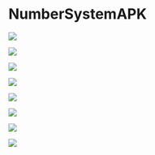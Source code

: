 # NumberSystemAPK

![](img/Options.jpg)

![](img/NumeralSystem.jpg)

![](img/NumeralSystem_Dropdown.jpg)

![](img/ASCII.jpg)

![](img/ASCII_Dropdown.jpg)

![](img/ASCII_Dropdown.jpg)

![](img/Share.jpg)

![](img/developers.jpg)

